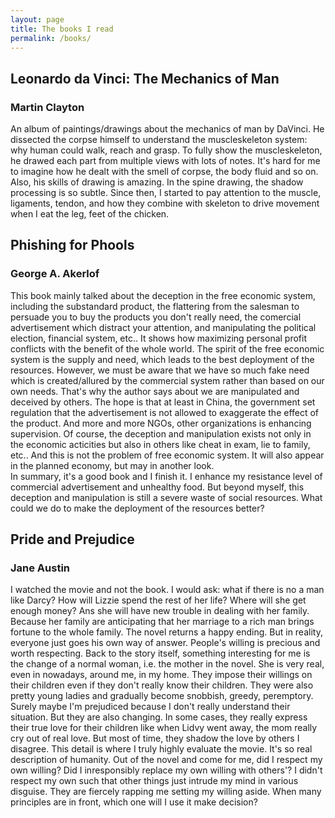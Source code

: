 ```yaml
---
layout: page
title: The books I read
permalink: /books/
---
```

## Leonardo da Vinci: The Mechanics of Man
### Martin Clayton
An album of paintings/drawings about the mechanics of man by DaVinci. He dissected the corpse himself to understand the muscleskeleton system: why human could walk, reach and grasp. To fully show the muscleskeleton, he drawed each part from multiple views with lots of notes. It's hard for me to imagine how he dealt with the smell of corpse, the body fluid and so on. Also, his skills of drawing is amazing. In the spine drawing, the shadow processing is so subtle. Since then, I started to pay attention to the muscle, ligaments, tendon, and how they combine with skeleton to drive movement when I eat the leg, feet of the chicken. 
## Phishing for Phools
### George A. Akerlof
This book mainly talked about the deception in the free economic system, including the substandard product, the flattering from the salesman to persuade you to buy the products you don't really need, the comercial advertisement which distract your attention, and manipulating the political election, financial system, etc.. It shows how maximizing personal profit conflicts with the benefit of the whole world. 
The spirit of the free economic system is the supply and need, which leads to the best deployment of the resources. However, we must be aware that we have so much fake need which is created/allured by the commercial system rather than based on our own needs. That's why the author says about we are manipulated and deceived by others. The hope is that at least in China, the government set regulation that the advertisement is not allowed to exaggerate the effect of the product. And more and more NGOs, other organizations is enhancing supervision. 
Of course, the deception and manipulation exists not only in the economic acticities but also in others like cheat in exam, lie to family, etc.. And this is not the problem of free economic system. It will also appear in the planned economy, but may in another look.  
In summary, it's a good book and I finish it. I enhance my resistance level of commercial advertisement and unhealthy food. But beyond myself, this deception and manipulation is still a severe waste of social resources. What could we do to make the deployment of the resources better?
## Pride and Prejudice
### Jane Austin
I watched the movie and not the book. I would ask: what if there is no a man like Darcy? How will Lizzie spend the rest of her life? Where will she get enough money? Ans she will have new trouble in dealing with her family. Because her family are anticipating that her marriage to a rich man brings fortune to the whole family. The novel returns a happy ending. But in reality, everyone just goes his own way of answer. People's willing is precious and worth respecting. 
Back to the story itself, something interesting for me is the change of a normal woman, i.e. the mother in the novel. She is very real, even in nowadays, around me, in my home. They impose their willings on their children even if they don't really know their children. They were also pretty young ladies and gradually become snobbish, greedy, peremptory. Surely maybe I'm prejudiced because I don't really understand their situation. But they are also changing. In some cases, they really express their true love for their children like when Lidvy went away, the mom really cry out of real love. But most of time, they shadow the love by others I disagree. This detail is where I truly highly evaluate the movie. It's so real description of humanity. 
Out of the novel and come for me, did I respect my own willing? Did I inresponsibly replace my own willing with others'? I didn't respect my own such that other things just intrude my mind in various disguise. They are fiercely rapping me setting my willing aside. When many principles are in front, which one will I use it make decision?
